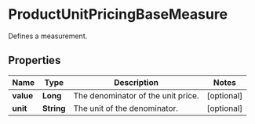 

# ProductUnitPricingBaseMeasure

Defines a measurement.

## Properties

Name | Type | Description | Notes
------------ | ------------- | ------------- | -------------
**value** | **Long** | The denominator of the unit price. |  [optional]
**unit** | **String** | The unit of the denominator. |  [optional]



